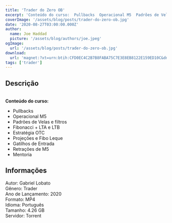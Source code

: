 ```yaml
---
title: 'Trader do Zero OB'
excerpt: 'Conteúdo do curso:  Pullbacks  Operacional M5  Padrões de Velas e filtros  Fibonacci + LTA e LTB  Estratégia OTC  Projeções e Fibo Leque, Gatilhos de Entrada, Retrações de M5'
coverImage: '/assets/blog/posts/trader-do-zero-ob.jpg'
date: '2020-08-27T03:00:00.000Z'
author:
  name: Joe Haddad
  picture: '/assets/blog/authors/joe.jpeg'
ogImage:
  url: '/assets/blog/posts/trader-do-zero-ob.jpg'
download:
  url: 'magnet:?xt=urn:btih:CFD0EC4C2B7B8FABA75C7E3E8EB8122E159ED10C&dn=Curso%20Gabriel%20Lobato%20Trader%20do%20Zero%20O.B&tr=udp%3a%2f%2ftracker.openbittorrent.com%3a1337%2fannounce&tr=udp%3a%2f%2ftracker.opentrackr.org%3a1337%2fannounce'
tags: ['trader']
---
```

<h2>Descrição</h2>
<p id="block-3a394b25-4bd0-461d-b4a5-59dba05dc33e"><br/><strong>Conteúdo do curso:</strong></p><ul id="block-c06e8a80-9496-487b-8a3b-52e9427ee8e2"><li>Pullbacks</li><li>Operacional M5</li><li>Padrões de Velas e filtros</li><li>Fibonacci + LTA e LTB</li><li>Estratégia OTC</li><li>Projeções e Fibo Leque</li><li>Gatilhos de Entrada</li><li>Retrações de M5</li><li>Mentoria</li></ul><h2>Informações</h2><p>Autor: Gabriel Lobato<br/>Gênero: Trader<br/>Ano de Lançamento: 2020<br/>Formato: MP4<br/>Idioma: Português<br/>Tamanho: 4.26 GB<br/>Servidor: Torrent</p>